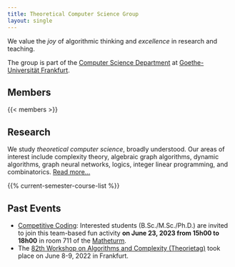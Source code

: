 ```yaml
---
title: Theoretical Computer Science Group
layout: single
---
```


We value the *joy* of algorithmic thinking and *excellence* in research and teaching.

The group is part of the [Computer Science Department](https://www.goethe-university-frankfurt.de/106076806/) at [Goethe-Universität Frankfurt](https://www.uni-frankfurt.de).

## Members

{{< members >}}

## Research

We study *theoretical computer science*, broadly understood. Our areas of interest include complexity theory, algebraic graph algorithms, dynamic algorithms, graph neural networks, logics, integer linear programming, and combinatorics.
[Read more...](/research/)


{{% current-semester-course-list %}}

## Past Events

- [Competitive Coding](/events/2023_06_competitive_coding): Interested students (B.Sc./M.Sc./Ph.D.) are invited to join this team-based fun activity **on June 23, 2023 from 15h00 to 18h00** in room 711 of the [Matheturm](https://www.openstreetmap.org/way/30119024).
- The [82th Workshop on Algorithms and Complexity (Theorietag)](/tt-82/) took place on June 8-9, 2022 in Frankfurt.
